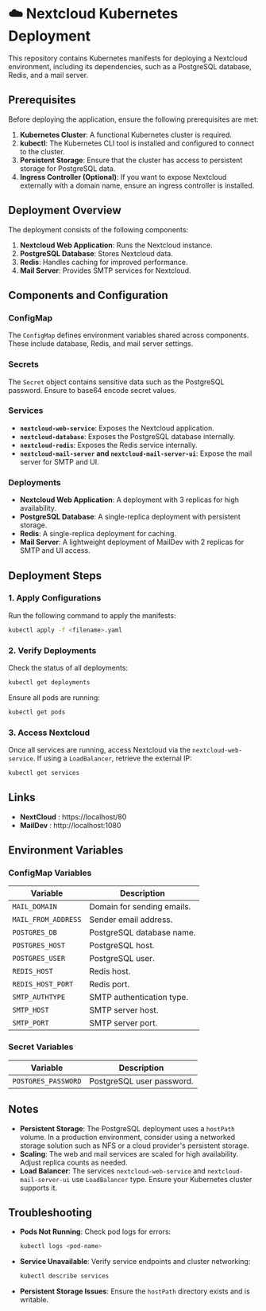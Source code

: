 # ☁️ Nextcloud Kubernetes Deployment

This repository contains Kubernetes manifests for deploying a Nextcloud environment, including its dependencies, such as a PostgreSQL database, Redis, and a mail server.

## Prerequisites

Before deploying the application, ensure the following prerequisites are met:

1. **Kubernetes Cluster**: A functional Kubernetes cluster is required.
2. **kubectl**: The Kubernetes CLI tool is installed and configured to connect to the cluster.
3. **Persistent Storage**: Ensure that the cluster has access to persistent storage for PostgreSQL data.
4. **Ingress Controller (Optional)**: If you want to expose Nextcloud externally with a domain name, ensure an ingress controller is installed.

## Deployment Overview

The deployment consists of the following components:

1. **Nextcloud Web Application**: Runs the Nextcloud instance.
2. **PostgreSQL Database**: Stores Nextcloud data.
3. **Redis**: Handles caching for improved performance.
4. **Mail Server**: Provides SMTP services for Nextcloud.

## Components and Configuration

### ConfigMap
The `ConfigMap` defines environment variables shared across components. These include database, Redis, and mail server settings.

### Secrets
The `Secret` object contains sensitive data such as the PostgreSQL password. Ensure to base64 encode secret values.

### Services
- **`nextcloud-web-service`**: Exposes the Nextcloud application.
- **`nextcloud-database`**: Exposes the PostgreSQL database internally.
- **`nextcloud-redis`**: Exposes the Redis service internally.
- **`nextcloud-mail-server` and `nextcloud-mail-server-ui`**: Expose the mail server for SMTP and UI.

### Deployments
- **Nextcloud Web Application**: A deployment with 3 replicas for high availability.
- **PostgreSQL Database**: A single-replica deployment with persistent storage.
- **Redis**: A single-replica deployment for caching.
- **Mail Server**: A lightweight deployment of MailDev with 2 replicas for SMTP and UI access.

## Deployment Steps

### 1. Apply Configurations
Run the following command to apply the manifests:
```sh
kubectl apply -f <filename>.yaml
```

### 2. Verify Deployments
Check the status of all deployments:
```sh
kubectl get deployments
```
Ensure all pods are running:
```sh
kubectl get pods
```

### 3. Access Nextcloud
Once all services are running, access Nextcloud via the `nextcloud-web-service`. If using a `LoadBalancer`, retrieve the external IP:
```sh
kubectl get services
```
## Links

- **NextCloud** :  https://localhost/80
- **MailDev** :  http://localhost:1080

## Environment Variables

### ConfigMap Variables
| Variable              | Description                    |
|-----------------------|--------------------------------|
| `MAIL_DOMAIN`         | Domain for sending emails.    |
| `MAIL_FROM_ADDRESS`   | Sender email address.         |
| `POSTGRES_DB`         | PostgreSQL database name.     |
| `POSTGRES_HOST`       | PostgreSQL host.              |
| `POSTGRES_USER`       | PostgreSQL user.              |
| `REDIS_HOST`          | Redis host.                   |
| `REDIS_HOST_PORT`     | Redis port.                   |
| `SMTP_AUTHTYPE`       | SMTP authentication type.     |
| `SMTP_HOST`           | SMTP server host.             |
| `SMTP_PORT`           | SMTP server port.             |

### Secret Variables
| Variable              | Description                |
|-----------------------|----------------------------|
| `POSTGRES_PASSWORD`   | PostgreSQL user password.  |

## Notes

- **Persistent Storage**: The PostgreSQL deployment uses a `hostPath` volume. In a production environment, consider using a networked storage solution such as NFS or a cloud provider's persistent storage.
- **Scaling**: The web and mail services are scaled for high availability. Adjust replica counts as needed.
- **Load Balancer**: The services `nextcloud-web-service` and `nextcloud-mail-server-ui` use `LoadBalancer` type. Ensure your Kubernetes cluster supports it.

## Troubleshooting

- **Pods Not Running**: Check pod logs for errors:
  ```sh
  kubectl logs <pod-name>
  ```
- **Service Unavailable**: Verify service endpoints and cluster networking:
  ```sh
  kubectl describe services
  ```
- **Persistent Storage Issues**: Ensure the `hostPath` directory exists and is writable.